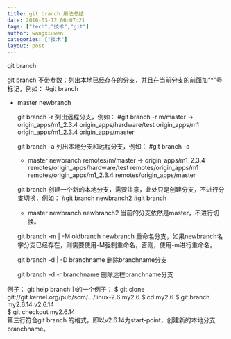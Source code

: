 ```yaml
---
title: git branch 用法总结
date: 2016-03-12 06:07:21
tags: ["tech","技术","git"]
author: wangxiuwen
categories: ["技术"]
layout: post
---
```


git branch
   
   git branch 不带参数：列出本地已经存在的分支，并且在当前分支的前面加“*”号标记，例如：
   #git branch
* master
   newbranch

   git branch -r 列出远程分支，例如：
   #git branch -r
   m/master -> origin_apps/m1_2.3.4
   origin_apps/hardware/test
   origin_apps/m1
   origin_apps/m1_2.3.4
   origin_apps/master

   git branch -a 列出本地分支和远程分支，例如：
   #git branch -a
   * master
   newbranch
   remotes/m/master -> origin_apps/m1_2.3.4
   remotes/origin_apps/hardware/test
   remotes/origin_apps/m1
   remotes/origin_apps/m1_2.3.4
   remotes/origin_apps/master

   git branch 创建一个新的本地分支，需要注意，此处只是创建分支，不进行分支切换，例如：
   #git branch newbranch2
   #git branch
   * master
   newbranch
   newbranch2
   当前的分支依然是master，不进行切换。

   git branch -m | -M oldbranch newbranch 重命名分支，如果newbranch名字分支已经存在，则需要使用-M强制重命名，否则，使用-m进行重命名。

   git branch -d | -D branchname 删除branchname分支

   git branch -d -r branchname 删除远程branchname分支


例子：
git help branch中的一个例子：
   $ git clone git://git.kernel.org/pub/scm/.../linux-2.6 my2.6
   $ cd my2.6
   $ git branch my2.6.14 v2.6.14   
   $ git checkout my2.6.14      
   第三行符合git branch <branchname> 的格式，即以v2.6.14为start-point，创建新的本地分支branchname。
